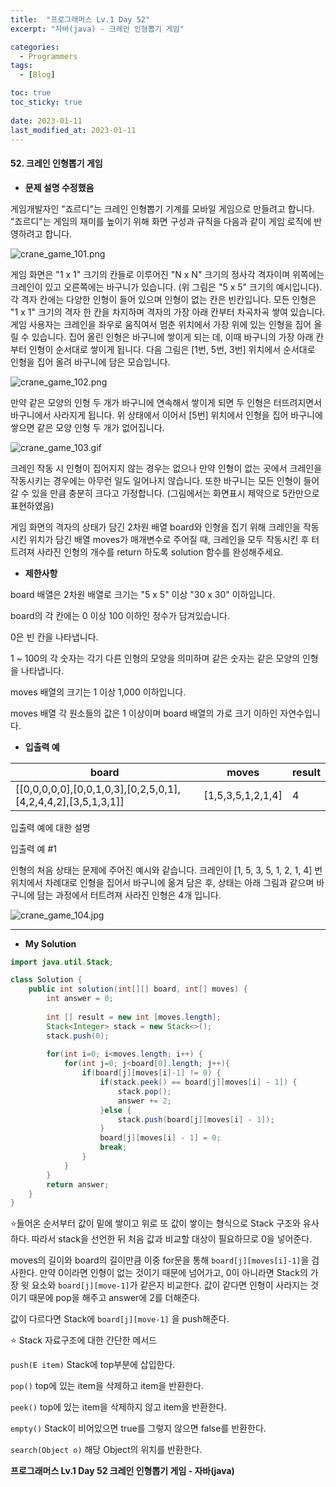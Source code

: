 ```yaml
---
title:  "프로그래머스 Lv.1 Day 52"
excerpt: "자바(java) - 크레인 인형뽑기 게임"

categories:
  - Programmers
tags:
  - [Blog]

toc: true
toc_sticky: true
 
date: 2023-01-11
last_modified_at: 2023-01-11
---
```


#### 52. 크레인 인형뽑기 게임

- **문제 설명 수정했음** 

게임개발자인 "죠르디"는 크레인 인형뽑기 기계를 모바일 게임으로 만들려고 합니다.
"죠르디"는 게임의 재미를 높이기 위해 화면 구성과 규칙을 다음과 같이 게임 로직에 반영하려고 합니다.

<p><img src="https://grepp-programmers.s3.ap-northeast-2.amazonaws.com/files/production/69f1cd36-09f4-4435-8363-b71a650f7448/crane_game_101.png" title="" alt="crane_game_101.png"></p>

게임 화면은 "1 x 1" 크기의 칸들로 이루어진 "N x N" 크기의 정사각 격자이며 위쪽에는 크레인이 있고 오른쪽에는 바구니가 있습니다. (위 그림은 "5 x 5" 크기의 예시입니다). 각 격자 칸에는 다양한 인형이 들어 있으며 인형이 없는 칸은 빈칸입니다. 모든 인형은 "1 x 1" 크기의 격자 한 칸을 차지하며 격자의 가장 아래 칸부터 차곡차곡 쌓여 있습니다. 게임 사용자는 크레인을 좌우로 움직여서 멈춘 위치에서 가장 위에 있는 인형을 집어 올릴 수 있습니다. 집어 올린 인형은 바구니에 쌓이게 되는 데, 이때 바구니의 가장 아래 칸부터 인형이 순서대로 쌓이게 됩니다. 다음 그림은 [1번, 5번, 3번] 위치에서 순서대로 인형을 집어 올려 바구니에 담은 모습입니다.

<p><img src="https://grepp-programmers.s3.ap-northeast-2.amazonaws.com/files/production/638e2162-b1e4-4bbb-b0d7-62d31e97d75c/crane_game_102.png" title="" alt="crane_game_102.png"></p>

만약 같은 모양의 인형 두 개가 바구니에 연속해서 쌓이게 되면 두 인형은 터뜨려지면서 바구니에서 사라지게 됩니다. 위 상태에서 이어서 [5번] 위치에서 인형을 집어 바구니에 쌓으면 같은 모양 인형 두 개가 없어집니다.

<p><img src="https://grepp-programmers.s3.ap-northeast-2.amazonaws.com/files/production/8569d736-091e-4771-b2d3-7a6e95a20c22/crane_game_103.gif" title="" alt="crane_game_103.gif"></p>

크레인 작동 시 인형이 집어지지 않는 경우는 없으나 만약 인형이 없는 곳에서 크레인을 작동시키는 경우에는 아무런 일도 일어나지 않습니다. 또한 바구니는 모든 인형이 들어갈 수 있을 만큼 충분히 크다고 가정합니다. (그림에서는 화면표시 제약으로 5칸만으로 표현하였음)

게임 화면의 격자의 상태가 담긴 2차원 배열 board와 인형을 집기 위해 크레인을 작동시킨 위치가 담긴 배열 moves가 매개변수로 주어질 때, 크레인을 모두 작동시킨 후 터트려져 사라진 인형의 개수를 return 하도록 solution 함수를 완성해주세요.


- **제한사항**

board 배열은 2차원 배열로 크기는 "5 x 5" 이상 "30 x 30" 이하입니다.

board의 각 칸에는 0 이상 100 이하인 정수가 담겨있습니다.

0은 빈 칸을 나타냅니다.

1 ~ 100의 각 숫자는 각기 다른 인형의 모양을 의미하며 같은 숫자는 같은 모양의 
인형을 나타냅니다.

moves 배열의 크기는 1 이상 1,000 이하입니다.

moves 배열 각 원소들의 값은 1 이상이며 board 배열의 가로 크기 이하인 자연수입니다.

- **입출력 예**

<table class="table">
        <thead><tr>
<th>board</th>
<th>moves</th>
<th>result</th>
</tr>
</thead>
        <tbody><tr>
<td>[[0,0,0,0,0],[0,0,1,0,3],[0,2,5,0,1],[4,2,4,4,2],[3,5,1,3,1]]</td>
<td>[1,5,3,5,1,2,1,4]</td>
<td>4</td>
</tr>
</tbody>
      </table>

입출력 예에 대한 설명

입출력 예 #1

인형의 처음 상태는 문제에 주어진 예시와 같습니다. 크레인이 [1, 5, 3, 5, 1, 2, 1, 4] 번 위치에서 차례대로 인형을 집어서 바구니에 옮겨 담은 후, 상태는 아래 그림과 같으며 바구니에 담는 과정에서 터트려져 사라진 인형은 4개 입니다.

<p><img src="https://grepp-programmers.s3.ap-northeast-2.amazonaws.com/files/production/bb0f59c7-6b72-485a-8302-217fe53ea88f/crane_game_104.jpg" title="" alt="crane_game_104.jpg"></p>

---

- **My Solution**

```java
import java.util.Stack;

class Solution {
    public int solution(int[][] board, int[] moves) {
        int answer = 0;
        
        int [] result = new int [moves.length];
        Stack<Integer> stack = new Stack<>();
        stack.push(0);
        
        for(int i=0; i<moves.length; i++) {
            for(int j=0; j<board[0].length; j++){
                if(board[j][moves[i]-1] != 0) {
                    if(stack.peek() == board[j][moves[i] - 1]) {
                        stack.pop();
                        answer += 2;
                    }else {
                        stack.push(board[j][moves[i] - 1]);
                    }
                    board[j][moves[i] - 1] = 0;
                    break;
                }
            }
        }
        return answer;
    }
}
```

⭐들어온 순서부터 값이 밑에 쌓이고 위로 또 값이 쌓이는 형식으로 Stack 구조와 유사하다. 따라서 stack을 선언한 뒤 처음 값과 비교할 대상이 필요하므로 0을 넣어준다.

moves의 길이와 board의 길이만큼 이중 for문을 통해 `board[j][moves[i]-1]`을 검사한다. 만약 0이라면 인형이 없는 것이기 때문에 넘어가고, 0이 아니라면 Stack의 가장 윗 요소와 `board[j][move-1]`가 같은지 비교한다. 값이 같다면 인형이 사라지는 것이기 때문에 pop을 해주고 answer에 2를 더해준다.

값이 다르다면 Stack에 `board[j][move-1]` 을 push해준다.

⭐ Stack 자료구조에 대한 간단한 메서드

`push(E item)` Stack에 top부분에 삽입한다.

`pop()` top에 있는 item을 삭제하고 item을 반환한다.

`peek()` top에 있는 item을 삭제하지 않고 item을 반환한다.

`empty()` Stack이 비어있으면 true를 그렇지 않으면 false를 반환한다.

`search(Object o)` 해당 Object의 위치를 반환한다.


**프로그래머스 Lv.1 Day 52 크레인 인형뽑기 게임 - 자바(java)**